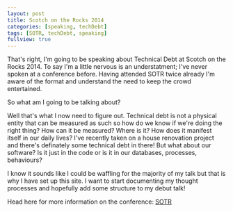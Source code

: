 ```yaml
---
layout: post
title: Scotch on the Rocks 2014
categories: [speaking, techDebt]
tags: [SOTR, techDebt, speaking]
fullview: true
---
```



That's right, I'm going to be speaking about Technical Debt at Scotch on the Rocks 2014. To say I'm a little nervous is an understatment; I've never spoken at a conference before. Having attended SOTR twice already I'm aware of the format and understand the need to keep the crowd entertained.

So what am I going to be talking about?

Well that's what I now need to figure out. Technical debt is not a physical entity that can be measured as such so how do we know if we're doing the right thing? How can it be measured? Where is it? How does it manifest itself in our daily lives? I've recently taken on a house renovation project and there's definately some technical debt in there! But what about our software? Is it just in the code or is it in our databases, processes, behaviours?

I know it sounds like I could be waffling for the majority of my talk but that is why I have set up this site. I want to start documenting my thought processes and hopefully add some structure to my debut talk!

Head here for more information on the conference: [SOTR](http://sotr.eu)